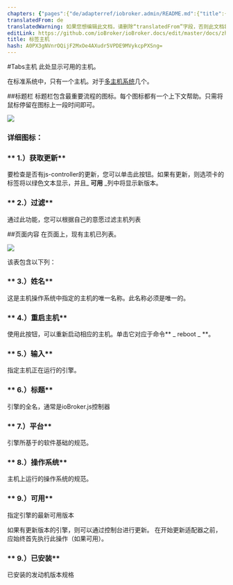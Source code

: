 ```yaml
---
chapters: {"pages":{"de/adapterref/iobroker.admin/README.md":{"title":{"de":"no title"},"content":"de/adapterref/iobroker.admin/README.md"},"de/adapterref/iobroker.admin/admin/tab-adapters.md":{"title":{"de":"Der Reiter Adapter"},"content":"de/adapterref/iobroker.admin/admin/tab-adapters.md"},"de/adapterref/iobroker.admin/admin/tab-instances.md":{"title":{"de":"Der Reiter Instanzen"},"content":"de/adapterref/iobroker.admin/admin/tab-instances.md"},"de/adapterref/iobroker.admin/admin/tab-objects.md":{"title":{"de":"Der Reiter Objekte"},"content":"de/adapterref/iobroker.admin/admin/tab-objects.md"},"de/adapterref/iobroker.admin/admin/tab-states.md":{"title":{"de":"Der Reiter Zustände"},"content":"de/adapterref/iobroker.admin/admin/tab-states.md"},"de/adapterref/iobroker.admin/admin/tab-groups.md":{"title":{"de":"Der Reiter Gruppen"},"content":"de/adapterref/iobroker.admin/admin/tab-groups.md"},"de/adapterref/iobroker.admin/admin/tab-users.md":{"title":{"de":"Der Reiter Benutzer"},"content":"de/adapterref/iobroker.admin/admin/tab-users.md"},"de/adapterref/iobroker.admin/admin/tab-events.md":{"title":{"de":"Der Reiter Ereignisse"},"content":"de/adapterref/iobroker.admin/admin/tab-events.md"},"de/adapterref/iobroker.admin/admin/tab-hosts.md":{"title":{"de":"Der Reiter Hosts"},"content":"de/adapterref/iobroker.admin/admin/tab-hosts.md"},"de/adapterref/iobroker.admin/admin/tab-enums.md":{"title":{"de":"Der Reiter Aufzählungen"},"content":"de/adapterref/iobroker.admin/admin/tab-enums.md"},"de/adapterref/iobroker.admin/admin/tab-log.md":{"title":{"de":"Der Reiter Log"},"content":"de/adapterref/iobroker.admin/admin/tab-log.md"},"de/adapterref/iobroker.admin/admin/tab-system.md":{"title":{"de":"Die Systemeinstellungen"},"content":"de/adapterref/iobroker.admin/admin/tab-system.md"}}}
translatedFrom: de
translatedWarning: 如果您想编辑此文档，请删除“translatedFrom”字段，否则此文档将再次自动翻译
editLink: https://github.com/ioBroker/ioBroker.docs/edit/master/docs/zh-cn/adapterref/iobroker.admin/admin/tab-hosts.md
title: 标签主机
hash: A0PX3gNVnrOQijF2MxOe4AXudr5VPDE9MVykcpPXSng=
---
```

#Tabs主机
此处显示可用的主机。

在标准系统中，只有一个主机。对于[多主机系统](http://www.iobroker.net/?page_id=3068&lang=de)几个。

##标题栏
标题栏包含最重要流程的图标。每个图标都有一个上下文帮助。只需将鼠标停留在图标上一段时间即可。

![](../../../../de/adapterref/iobroker.admin/admin/img/tab-hosts_Hosts_icons.jpg)

### **详细图标：**
### ** 1.）获取更新**
要检查是否有js-controller的更新，您可以单击此按钮。如果有更新，则选项卡的标签将以绿色文本显示，并且_ **可用** _列中将显示新版本。

### ** 2.）过滤**
通过此功能，您可以根据自己的意愿过滤主机列表

##页面内容
在页面上，现有主机已列表。

![](../../../../de/adapterref/iobroker.admin/admin/img/tab-hosts_Hosts_01.jpg)

该表包含以下列：

### ** 3.）姓名**
这是主机操作系统中指定的主机的唯一名称。此名称必须是唯一的。

### ** 4.）重启主机**
使用此按钮，可以重新启动相应的主机。单击它对应于命令** _ reboot _ **。

### ** 5.）输入**
指定主机正在运行的引擎。

### ** 6.）标题**
引擎的全名，通常是ioBroker.js控制器

### ** 7.）平台**
引擎所基于的软件基础的规范。

### ** 8.）操作系统**
主机上运行的操作系统的规范。

### ** 9.）可用**
指定引擎的最新可用版本

如果有更新版本的引擎，则可以通过控制台进行更新。
在开始更新适配器之前，应始终首先执行此操作（如果可用）。

### ** 9.）已安装**
已安装的发动机版本规格